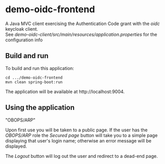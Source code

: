 # demo-oidc-frontend

A Java MVC client exercising the Authentication Code grant with the _oidc_ keycloak client.  
See _demo-oidc-client/src/main/resources/application.properties_ for the configuration info

## Build and run

To build and run this application:

```
cd .../demo-oidc-frontend
mvn clean spring-boot:run
```

The application will be available at http://localhost:9004.

## Using the application

"OBOPS/ARP"

Upon first use you will be taken to a public page. 
If the user has the _OBOPS/ARP_ role the _Secured page_ 
button will take you to a simple page displaying that user's 
login name; otherwise an error message will be displayed.

The _Logout_ button will log out the user and redirect 
to a dead-end page.
